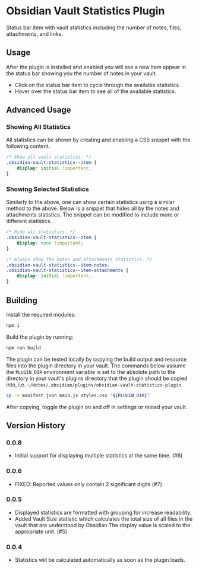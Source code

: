 # Obsidian Vault Statistics Plugin

Status bar item with vault statistics including the number of notes, files, attachments, and links.

## Usage

After the plugin is installed and enabled you will see a new item appear in the status bar showing you the number of notes in your vault.

- Click on the status bar item to cycle through the available statistics.
- Hover over the status bar item to see all of the available statistics.

## Advanced Usage

### Showing All Statistics

All statistics can be shown by creating and enabling a CSS snippet with the following content.

```css
/* Show all vault statistics. */
.obsidian-vault-statistics--item {
    display: initial !important;
}
```

### Showing Selected Statistics

Similarly to the above, one can show certain statistics using a similar method to the above.  Below is a snippet that hides all by the notes and attachments statistics.  The snippet can be modified to include more or different statistics.

``` css
/* Hide all statistics. */
.obsidian-vault-statistics--item {
    display: none !important;
}

/* Always show the notes and attachments statistics. */
.obsidian-vault-statistics--item-notes,
.obsidian-vault-statistics--item-attachments {
    display: initial !important;
}
```

## Building

Install the required modules:

```sh
npm i
```

Build the plugin by running:

```sh
npm run build
```

The plugin can be tested locally by copying the build output and resource files into the plugin directory in your vault.  The commands below assume the `PLUGIN_DIR` environment variable is set to the absolute path to the directory in your vault's plugins directory that the plugin should be copied into, i.e. `~/Notes/.obsidian/plugins/obsidian-vault-statistics-plugin`.

```sh
cp -v manifest.json main.js styles.css "${PLUGIN_DIR}"
```

After copying, toggle the plugin on and off in settings or reload your vault.

## Version History

### 0.0.8

- Initial support for displaying multiple statistics at the same time. (#6)

### 0.0.6

- FIXED: Reported values only contain 2 significant digits (#7)

### 0.0.5

- Displayed statistics are formatted with grouping for increase readability.
- Added Vault Size statistic which calculates the total size of all files in the vault that are understood by Obsidian  The display value is scaled to the appropriate unit.  (#5)

### 0.0.4

- Statistics will be calculated automatically as soon as the plugin loads.

